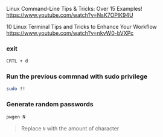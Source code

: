 Linux Command-Line Tips & Tricks: Over 15 Examples! 
https://www.youtube.com/watch?v=NsK7OPlK94U

10 Linux Terminal Tips and Tricks to Enhance Your Workflow 
https://www.youtube.com/watch?v=nkvW0-bVXPc

### exit
```bash
CRTL + d
```

### Run the previous commnad with sudo privilege
```bash
sudo !!
```

### Generate random passwords
```bash
pwgen N
```
> Replace `N` with the amount of character